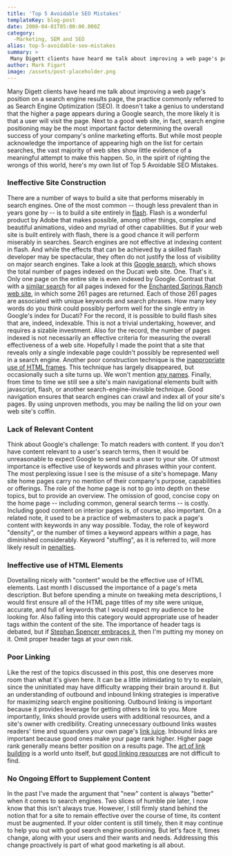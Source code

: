 ```yaml
---
title: 'Top 5 Avoidable SEO Mistakes'
templateKey: blog-post
date: 2008-04-01T05:00:00.000Z
category: 
  -Marketing, SEM and SEO
alias: top-5-avoidable-seo-mistakes
summary: > 
 Many Digett clients have heard me talk about improving a web page's position on a search engine results page, the practice commonly referred to as Search Engine Optimization (SEO). It doesn't take a genius to understand that the higher a page appears during a Google search, the more likely it is that a user will visit the page. Next to a good web site, in fact, search engine positioning may be the most important factor determining the overall success of your company's online marketing efforts.
author: Mark Figart
image: /assets/post-placeholder.png
---
```


Many Digett clients have heard me talk about improving a web page's position on a search engine results page, the practice commonly referred to as Search Engine Optimization (SEO). It doesn't take a genius to understand that the higher a page appears during a Google search, the more likely it is that a user will visit the page. Next to a good web site, in fact, search engine positioning may be the most important factor determining the overall success of your company's online marketing efforts. But while most people acknowledge the importance of appearing high on the list for certain searches, the vast majority of web sites show little evidence of a meaningful attempt to make this happen. So, in the spirit of righting the wrongs of this world, here's my own list of Top 5 Avoidable SEO Mistakes.

### Ineffective Site Construction

There are a number of ways to build a site that performs miserably in search engines. One of the most common -- though less prevalent than in years gone by -- is to build a site entirely in [flash](http://www.adobe.com/products/flash/). Flash is a wonderful product by Adobe that makes possible, among other things, complex and beautiful animations, video and myriad of other capabilities. But if your web site is built entirely with flash, there is a good chance it will perform miserably in searches. Search engines are not effective at indexing content in flash. And while the effects that can be achieved by a skilled flash developer may be spectacular, they often do not justify the loss of visibility on major search engines. Take a look at this [Google search](http://www.google.com/search?q=site%3Aducati.corsamotorsportsnyc.com&ie=utf-8&oe=utf-8), which shows the total number of pages indexed on the Ducati web site. One. That's it. Only one page on the entire site is even indexed by Google. Contrast that with a [similar search](http://www.google.com/search?q=site%3Aenchantedspringsranch.com&ie=utf-8&oe=utf-8) for all pages indexed for the [Enchanted Springs Ranch web site](http://enchantedspringsranch.com/), in which some 261 pages are returned. Each of those 261 pages are associated with unique keywords and search phrases. How many key words do you think could possibly perform well for the single entry in Google's index for Ducati? For the record, it is possible to build flash sites that are, indeed, indexable. This is not a trivial undertaking, however, and requires a sizable investment. Also for the record, the number of pages indexed is not necessarily an effective criteria for measuring the overall effectiveness of a web site. Hopefully I made the point that a site that reveals only a single indexable page couldn't possibly be represented well in a search engine. Another poor construction technique is the [inappropriate use of HTML frames](http://www.useit.com/alertbox/9612.html). This technique has largely disappeared, but occasionally such a site turns up. We won't mention [any names](http://www.angelfire.com/super/badwebs/). Finally, from time to time we still see a site's main navigational elements built with javascript, flash, or another search-engine-invisible technique. Good navigation ensures that search engines can crawl and index all of your site's pages. By using unproven methods, you may be nailing the lid on your own web site's coffin.

### Lack of Relevant Content

Think about Google's challenge: To match readers with content. If you don't have content relevant to a user's search terms, then it would be unreasonable to expect Google to send such a user to your site. Of utmost importance is effective use of keywords and phrases within your content. The most perplexing issue I see is the misuse of a site's homepage. Many site home pages carry no mention of their company's purpose, capabilities or offerings. The role of the home page is not to go into depth on these topics, but to provide an overview. The omission of good, concise copy on the home page -- including common, general search terms -- is costly. Including good content on interior pages is, of course, also important. On a related note, it used to be a practice of webmasters to pack a page's content with keywords in any way possible. Today, the role of keyword "density", or the number of times a keyword appears within a page, has diminished considerably. Keyword "stuffing", as it is referred to, will more likely result in [penalties](http://www.webpronews.com/expertarticles/2008/01/24/the-horror-of-search-engine-penalties-filters).

### Ineffective use of HTML Elements

Dovetailing nicely with "content" would be the effective use of HTML elements. Last month I discussed the importance of a page's meta description. But before spending a minute on tweaking meta descriptions, I would first ensure all of the HTML page titles of my site were unique, accurate, and full of keywords that I would expect my audience to be looking for. Also falling into this category would appropriate use of header tags within the content of the site. The importance of header tags is debated, but if [Stephan Spencer embraces it](http://www.stephanspencer.com/search-engines/blog-seo-tip-7-heading-tags), then I'm putting my money on it. Omit proper header tags at your own risk.

### Poor Linking

Like the rest of the topics discussed in this post, this one deserves more room than what it's given here. It can be a little intimidating to try to explain, since the uninitiated may have difficulty wrapping their brain around it. But an understanding of outbound and inbound linking strategies is imperative for maximizing search engine positioning. Outbound linking is important because it provides leverage for getting others to link to you. More importantly, links should provide users with additional resources, and a site's owner with credibility. Creating unnecessary outbound links wastes readers' time and squanders your own page's [link juice](http://www.getfoundnow.com/internetmarketing/link-juice-explained.html). Inbound links are important because good ones make your page rank higher. Higher page rank generally means better position on a results page. The [art of link building](http://www.linkingmatters.com/) is a world unto itself, but [good linking resources](http://www.seomoz.org/article/advanced-link-building) are not difficult to find.

### No Ongoing Effort to Supplement Content

In the past I've made the argument that "new" content is always "better" when it comes to search engines. Two slices of humble pie later, I now know that this isn't always true. However, I still firmly stand behind the notion that for a site to remain effective over the course of time, its content must be augmented. If your older content is still timely, then it may continue to help you out with good search engine positioning. But let's face it, times change, along with your users and their wants and needs. Addressing this change proactively is part of what good marketing is all about.